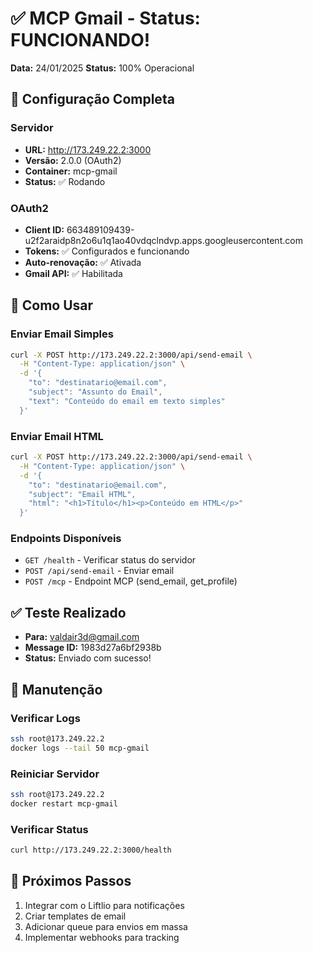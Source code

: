 # ✅ MCP Gmail - Status: FUNCIONANDO!

**Data:** 24/01/2025
**Status:** 100% Operacional

## 🚀 Configuração Completa

### Servidor
- **URL:** http://173.249.22.2:3000
- **Versão:** 2.0.0 (OAuth2)
- **Container:** mcp-gmail
- **Status:** ✅ Rodando

### OAuth2
- **Client ID:** 663489109439-u2f2araidp8n2o6u1q1ao40vdqclndvp.apps.googleusercontent.com
- **Tokens:** ✅ Configurados e funcionando
- **Auto-renovação:** ✅ Ativada
- **Gmail API:** ✅ Habilitada

## 📧 Como Usar

### Enviar Email Simples
```bash
curl -X POST http://173.249.22.2:3000/api/send-email \
  -H "Content-Type: application/json" \
  -d '{
    "to": "destinatario@email.com",
    "subject": "Assunto do Email",
    "text": "Conteúdo do email em texto simples"
  }'
```

### Enviar Email HTML
```bash
curl -X POST http://173.249.22.2:3000/api/send-email \
  -H "Content-Type: application/json" \
  -d '{
    "to": "destinatario@email.com",
    "subject": "Email HTML",
    "html": "<h1>Título</h1><p>Conteúdo em HTML</p>"
  }'
```

### Endpoints Disponíveis
- `GET /health` - Verificar status do servidor
- `POST /api/send-email` - Enviar email
- `POST /mcp` - Endpoint MCP (send_email, get_profile)

## ✅ Teste Realizado
- **Para:** valdair3d@gmail.com
- **Message ID:** 1983d27a6bf2938b
- **Status:** Enviado com sucesso!

## 🔧 Manutenção

### Verificar Logs
```bash
ssh root@173.249.22.2
docker logs --tail 50 mcp-gmail
```

### Reiniciar Servidor
```bash
ssh root@173.249.22.2
docker restart mcp-gmail
```

### Verificar Status
```bash
curl http://173.249.22.2:3000/health
```

## 🎯 Próximos Passos
1. Integrar com o Liftlio para notificações
2. Criar templates de email
3. Adicionar queue para envios em massa
4. Implementar webhooks para tracking